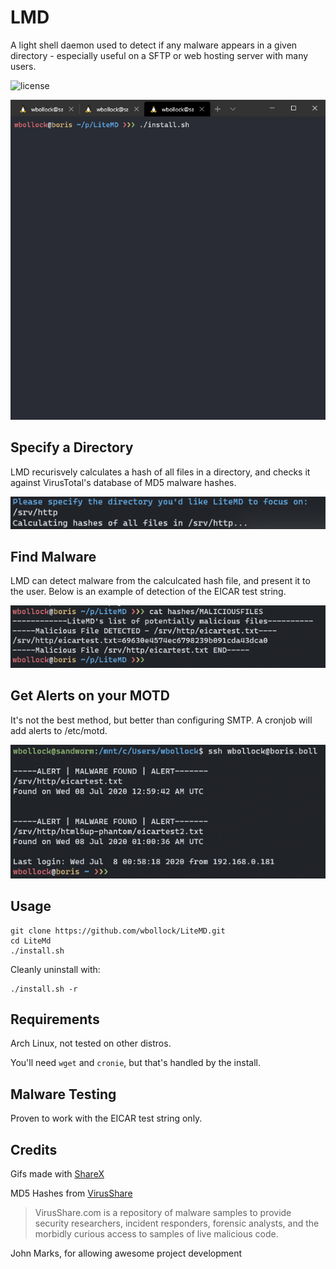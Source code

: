 # LMD
A light shell daemon used to detect if any malware appears in a given directory - especially useful on a SFTP or web hosting server with many users. 

![license](https://img.shields.io/badge/license-MIT-red)


![](img/lmd.gif)

## Specify a Directory
LMD recurisvely calculates a hash of all files in a directory, and checks it against VirusTotal's database of MD5 malware hashes.

![](img/directoryhash.png)



## Find Malware

LMD can detect malware from the calculcated hash file, and present it to the user. Below is an example of detection of the EICAR test string.

![](img/malfiles.png)

## Get Alerts on your MOTD

It's not the best method, but better than configuring SMTP. A cronjob will add alerts to /etc/motd.

![](img/motd.png)

## Usage



```
git clone https://github.com/wbollock/LiteMD.git
cd LiteMd
./install.sh
```

Cleanly uninstall with:

```
./install.sh -r
```

## Requirements

Arch Linux, not tested on other distros.

You'll need `wget` and `cronie`, but that's handled by the install.


## Malware Testing

Proven to work with the EICAR test string only.

## Credits

Gifs made with [ShareX](https://getsharex.com/)

MD5 Hashes from [VirusShare](https://virusshare.com/hashes.4n6)

>VirusShare.com is a repository of malware samples to provide security researchers, incident responders, forensic analysts, and the morbidly curious access to samples of live malicious code.

John Marks, for allowing awesome project development
